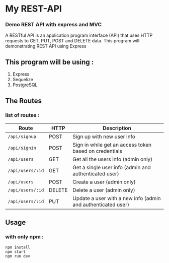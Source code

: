 #  My REST-API

### Demo REST API with express and MVC

A RESTful API is an application program interface (API) that uses HTTP requests to GET, PUT, POST and DELETE data. This program will demonstrating REST API using Express

## This program will be using :

1. Express
2. Sequelize
3. PostgreSQL

## The Routes

### list of routes :

Route | HTTP | Description
------------ | ------------- | ---------------------
`/api/signup` | POST | Sign up with new user info
`/api/signin` | POST | Sign in while get an access token based on credentials
`/api/users` | GET | Get all the users info (admin only)
`/api/users/:id` | GET | Get a single user info (admin and authenticated user)
`/api/users` | POST | Create a user (admin only)
`/api/users/:id` | DELETE | Delete a user (admin only)
`/api/users/:id` | PUT | Update a user with a new info (admin and authenticated user)


## Usage

### with only npm :

```
npm install
npm start
npm run dev
```
